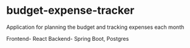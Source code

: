 # budget-expense-tracker
Application for planning the budget and tracking expenses each month

Frontend- React
Backend- Spring Boot, Postgres
